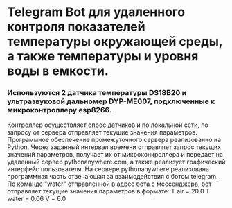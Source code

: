 # Telegram Bot для удаленного контроля показателей температуры окружающей среды, а также температуры и уровня воды в емкости.

### Используются 2 датчика температуры DS18B20 и ультразвуковой дальномер DYP-ME007, подключенные к микроконтроллеру esp8266.
Контроллер осуществляет опрос датчиков и по локальной сети, по запросу от сервера отправляет текущие значения параметров. 
Программное обеспечение промежуточного сервера реализованно на Python. Через заданный интервал времени отправляет запрос текущих 
значений параметров, получает их от микроконкроллера и передает на удаленный сервер pythonanywhere.com, а также реализует графический интерфейс пользователя. 
На сервере pythonanywhere реализована программная часть отвечающая за взаимодействия с ботом telegram. По команде "water" отправленной в адрес бота с мессенджера, бот отправляет текущие значения параметров в формате:
T air = 20.0
T water = 0.06
V = 6.0
